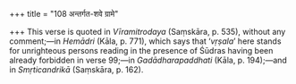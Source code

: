 +++
title = "108 अन्तर्गत-शवे ग्रामे"

+++
This verse is quoted in *Vīramitrodaya* (Saṃskāra, p. 535), without any
comment;—in *Hemādri* (Kāla, p. 771), which says that ‘*vṛṣala*’ here
stands for unrighteous persons reading in the presence of Śūdras having
been already forbidden in verse 99;—in *Gadādharapaddhati* (Kāla, p.
194);—and in *Smṛticandrikā* (Saṃskāra, p. 162).


